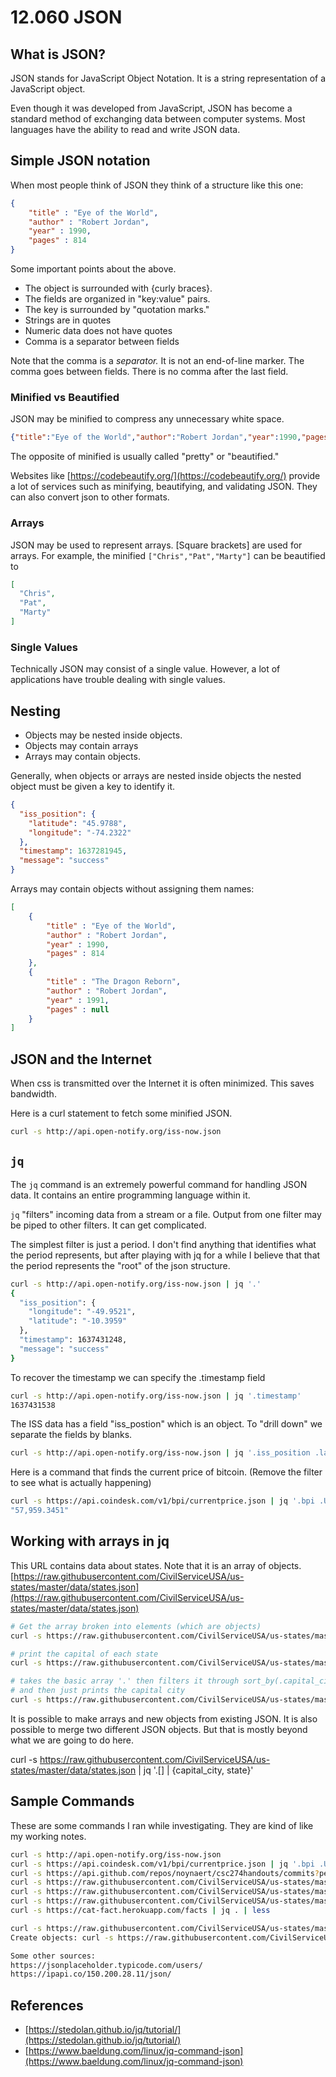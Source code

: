 # 12.060 JSON

## What is JSON?

JSON stands for JavaScript Object Notation.  It is a string representation of a JavaScript object.  

Even though it was developed from JavaScript, JSON has become a standard method of exchanging data between computer systems.  Most languages have the ability to read and write JSON data.

## Simple JSON notation

When most people think of JSON they think of a structure like this one:

```json
{ 
    "title" : "Eye of the World",
    "author" : "Robert Jordan",
    "year" : 1990,
    "pages" : 814
}
```

Some important points about the above.

* The object is surrounded with {curly braces}.
* The fields are organized in "key:value" pairs.
* The key is surrounded by "quotation marks."
* Strings are in quotes
* Numeric data does not have quotes
* Comma is a separator between fields

Note that the comma is a *separator.*  It is not an end-of-line marker.  The comma goes between fields.  There is no comma after the last field.

### Minified vs Beautified

JSON may be minified to compress any unnecessary white space.

```json
{"title":"Eye of the World","author":"Robert Jordan","year":1990,"pages":814}
```

The opposite of minified is usually called "pretty" or "beautified."  

Websites like [https://codebeautify.org/](https://codebeautify.org/)  provide a lot of services such as minifying, beautifying, and validating JSON.  They can also convert json to other formats.
### Arrays

JSON may be used to represent arrays.  [Square brackets] are used for arrays.  For example, the minified `["Chris","Pat","Marty"]` can be beautified to 

```json
[
  "Chris",
  "Pat",
  "Marty"
] 
```

### Single Values

Technically JSON may consist of a single value.  However, a lot of applications have trouble dealing with single values.

## Nesting

* Objects may be nested inside objects.
* Objects may contain arrays
* Arrays may contain objects.

Generally, when objects or arrays are nested inside objects the nested object must be given a key to identify it.

```json
{
  "iss_position": {
    "latitude": "45.9788",
    "longitude": "-74.2322"
  },
  "timestamp": 1637281945,
  "message": "success"
}
```

Arrays may contain objects without assigning them names:

```json
[
    { 
        "title" : "Eye of the World",
        "author" : "Robert Jordan",
        "year" : 1990,
        "pages" : 814
    },
    { 
        "title" : "The Dragon Reborn",
        "author" : "Robert Jordan",
        "year" : 1991,
        "pages" : null
    }
]
```

## JSON and the Internet

When css is transmitted over the Internet it is often minimized.  This saves bandwidth.  

Here is a curl statement to fetch some minified JSON.

```bash
curl -s http://api.open-notify.org/iss-now.json
```

## `jq`

The `jq` command is an extremely powerful command for handling JSON data.  It contains an entire programming language within it.

`jq` "filters" incoming data from a stream or a file.  Output from one filter may be piped to other filters. It can get complicated.

The simplest filter is just a period.  I don't find anything that identifies what the period represents, but after playing with jq for a while I believe that that the period represents the "root" of the json structure.

```bash
curl -s http://api.open-notify.org/iss-now.json | jq '.'
{
  "iss_position": {
    "longitude": "-49.9521",
    "latitude": "-10.3959"
  },
  "timestamp": 1637431248,
  "message": "success"
}
```

To recover the timestamp we can specify the .timestamp field

```bash
curl -s http://api.open-notify.org/iss-now.json | jq '.timestamp'
1637431538
```

The ISS data has a field "iss_postion" which is an object.  To "drill down" we separate the fields by blanks.

```bash
curl -s http://api.open-notify.org/iss-now.json | jq '.iss_position .latitude'
```

Here is a command that finds the current price of bitcoin. (Remove the filter to see what is actually happening)

```bash
curl -s https://api.coindesk.com/v1/bpi/currentprice.json | jq '.bpi .USD .rate'
"57,959.3451"
```

## Working with arrays in jq

This URL contains data about states.  Note that it is an array of objects.  [https://raw.githubusercontent.com/CivilServiceUSA/us-states/master/data/states.json](https://raw.githubusercontent.com/CivilServiceUSA/us-states/master/data/states.json)

```bash
# Get the array broken into elements (which are objects)
curl -s https://raw.githubusercontent.com/CivilServiceUSA/us-states/master/data/states.json | jq '.[]'

# print the capital of each state
curl -s https://raw.githubusercontent.com/CivilServiceUSA/us-states/master/data/states.json | jq '.[] .capital_city'

# takes the basic array '.' then filters it through sort_by(.capital_city) 
# and then just prints the capital city
curl -s https://raw.githubusercontent.com/CivilServiceUSA/us-states/master/data/states.json | jq '. | sort_by(.capital_city) | .[] .capital_city'
```

It is possible to make arrays and new objects from existing JSON.  It is also possible to merge two different JSON objects.  But that is mostly beyond what we are going to do here. 

curl -s https://raw.githubusercontent.com/CivilServiceUSA/us-states/master/data/states.json | jq '.[] | {capital_city,  state}' 


## Sample Commands

These are some commands I ran while investigating.  They are kind of like my working notes.

```bash
curl -s http://api.open-notify.org/iss-now.json
curl -s https://api.coindesk.com/v1/bpi/currentprice.json | jq '.bpi .USD .rate'
curl -s https://api.github.com/repos/noynaert/csc274handouts/commits?per_page=5
curl -s https://raw.githubusercontent.com/CivilServiceUSA/us-states/master/data/states.json | jq .
curl -s https://raw.githubusercontent.com/CivilServiceUSA/us-states/master/data/states.json | jq '.[49]'
curl -s https://raw.githubusercontent.com/CivilServiceUSA/us-states/master/data/states.json | jq '.[49] .capital_city'
curl -s https://cat-fact.herokuapp.com/facts | jq . | less

curl -s https://raw.githubusercontent.com/CivilServiceUSA/us-states/master/data/states.json | jq '.[] | {capital_city,  state}' 
Create objects: curl -s https://raw.githubusercontent.com/CivilServiceUSA/us-states/master/data/states.json | jq 'sort_by(.capital_city) | .[] | {  capital_city,  state }' 

Some other sources:
https://jsonplaceholder.typicode.com/users/
https://ipapi.co/150.200.28.11/json/
```

## References

* [https://stedolan.github.io/jq/tutorial/](https://stedolan.github.io/jq/tutorial/)
* [https://www.baeldung.com/linux/jq-command-json](https://www.baeldung.com/linux/jq-command-json)
